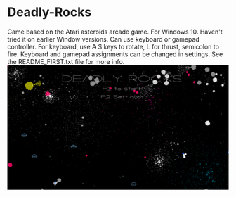 # Deadly-Rocks
Game based on the Atari asteroids arcade game.
For Windows 10. Haven't tried it on earlier Window versions.
Can use keyboard or gamepad controller.
For keyboard, use A S keys to rotate, L for thrust, semicolon to fire.
Keyboard and gamepad assignments can be changed in settings.
See the README_FIRST.txt file for more info.
<img src="https://github.com/eggsalad50/Deadly-Rocks/blob/main/Screenshot_3.png">
